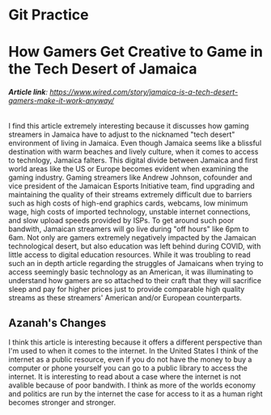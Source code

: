 # Git Practice

# **How Gamers Get Creative to Game in the Tech Desert of Jamaica**

###### **Article link**: https://www.wired.com/story/jamaica-is-a-tech-desert-gamers-make-it-work-anyway/

I find this article extremely interesting because it discusses how gaming streamers in Jamaica have to adjust to the nicknamed "tech desert" environment of living in Jamaica. Even though Jamaica seems like a blissful destination with warm beaches and lively culture, when it comes to access to technlogy, Jamaica falters. This digital divide between Jamaica and first world areas like the US or Europe becomes evident when examining the gaming industry. Gaming streamers like Andrew Johnson, cofounder and vice president of the Jamaican Esports Initiative team, find upgrading and maintaining the quality of their streams extremely difficult due to barriers such as high costs of high-end graphics cards, webcams, low minimum wage, high costs of imported technology, unstable internet connections, and slow upload speeds provided by ISPs. To get around such poor bandwith, Jamaican streamers will go live during "off hours" like 6pm to 6am. Not only are gamers extremely negatively impacted by the Jamaican technological desert, but also education was left behind during COVID, with little access to digital education resources. While it was troubling to read such an in depth article regarding the struggles of Jamaicans when trying to access seemingly basic technology as an American, it was illuminating to understand how gamers are so attached to their craft that they will sacrifice sleep and pay for higher prices just to provide comparable high quality streams as these streamers' American and/or European counterparts.

## Azanah's Changes 

I think this article is interesting because it offers a different perspective than I'm used to when it comes to the internet. In the United States I think of the internet as a public resource, even if you do not have the money to buy a computer or phone yourself you can go to a public library to access the internet. It is interesting to read about a case where the internet is not avalible because of poor bandwith. I think as more of the worlds economy and politics are run by the internet the case for access to it as a human right becomes stronger and stronger.